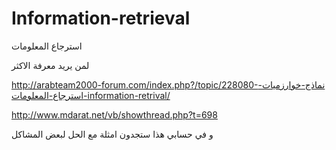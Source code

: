 # Information-retrieval

استرجاع المعلومات

لمن يريد معرفة الاكثر

http://arabteam2000-forum.com/index.php?/topic/228080-نماذج-خوارزميات-استرجاع-المعلومات-information-retrival/

http://www.mdarat.net/vb/showthread.php?t=698

و في حسابي هذا ستجدون امثلة مع الحل لبعض المشاكل
